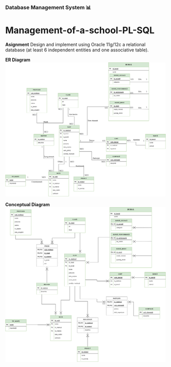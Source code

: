 ### Database Management System :bar_chart:
# Management-of-a-school-PL-SQL

**Asignment**
Design and implement using Oracle 11g/12c a relational database (at least 6 independent entities and one associative table).

**ER Diagram**
![ER diagram](DiagramaER.png)



**Conceptual Diagram**
![Conceptual diagram](DiagramaConceptuala.png)
